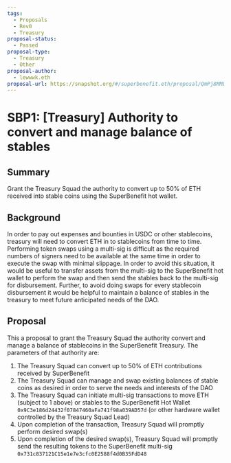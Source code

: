 ```yaml
---
tags:
  - Proposals
  - Rev0
  - Treasury
proposal-status:
  - Passed
proposal-type:
  - Treasury
  - Other
proposal-author:
  - lewwwk.eth
proposal-url: https://snapshot.org/#/superbenefit.eth/proposal/QmPj8MMEtqyKmPTZMJAMhfJGDRKmPHtdDybuBKhfr6VQyf
---
```

# SBP1: [Treasury] Authority to convert and manage balance of stables

## Summary
Grant the Treasury Squad the authority to convert up to 50% of ETH received into stable coins using the SuperBenefit hot wallet.

## Background
In order to pay out expenses and bounties in USDC or other stablecoins, treasury will need to convert ETH in to stablecoins from time to time. Performing token swaps using a multi-sig is difficult as the required numbers of signers need to be available at the same time in order to execute the swap with minimal slippage. In order to avoid this situation, it would be useful to transfer assets from the multi-sig to the SuperBenefit hot wallet to perform the swap and then send the stables back to the multi-sig for disbursement. Further, to avoid doing swaps for every stablecoin disbursement it would be helpful to maintain a balance of stables in the treasury to meet future anticipated needs of the DAO.

## Proposal
This a proposal to grant the Treasury Squad the authority convert and manage a balance of stablecoins in the SuperBenefit Treasury. The parameters of that authority are:
1. The Treasury Squad can convert up to 50% of ETH contributions received by SuperBenefit
2. The Treasury Squad can manage and swap existing balances of stable coins as desired in order to serve the needs and interests of the DAO
3. The Treasury Squad can initiate multi-sig transactions to move ETH (subject to 1 above) or stables to the SuperBenefit Hot Wallet ```0x9C3e186d24432f07847460aFa741f98a039AD57d``` (or other hardware wallet controlled by the Treasury Squad Lead)
4. Upon completion of the transaction,  Treasury Squad will promptly perform desired swap(s)
5. Upon completion of the desired swap(s), Treasury Squad will promptly send the resulting tokens to the SuperBenefit multi-sig ```0x731c837121C15e1e7e3cfc0E2588f4d0B35FdD48```